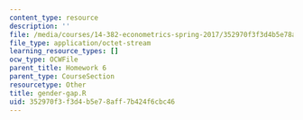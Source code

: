 ```yaml
---
content_type: resource
description: ''
file: /media/courses/14-382-econometrics-spring-2017/352970f3f3d4b5e78aff7b424f6cbc46_gender-gap.R
file_type: application/octet-stream
learning_resource_types: []
ocw_type: OCWFile
parent_title: Homework 6
parent_type: CourseSection
resourcetype: Other
title: gender-gap.R
uid: 352970f3-f3d4-b5e7-8aff-7b424f6cbc46
---
```


